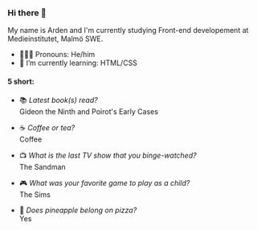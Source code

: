 ### Hi there 👋

My name is Arden and I'm currently studying Front-end developement at Medieinstitutet, Malmö SWE. 

- 💁🏼‍♂️ Pronouns: He/him 
- 🌱 I’m currently learning: HTML/CSS

#### 5 short: 

- 📚 _Latest book(s) read?_ <br>
Gideon the Ninth and Poirot's Early Cases

- ☕️ _Coffee or tea?_ <br>
Coffee

- 📺 _What is the last TV show that you binge-watched?_ <br>
The Sandman

- 🎮 _What was your favorite game to play as a child?_ <br>
The Sims 

- 🍍 _Does pineapple belong on pizza?_ <br>
Yes


<!--
**arden-rh/arden-rh** is a ✨ _special_ ✨ repository because its `README.md` (this file) appears on your GitHub profile.

Here are some ideas to get you started:

- 🔭 I’m currently working on ...
- 🌱 I’m currently learning ...
- 👯 I’m looking to collaborate on ...
- 🤔 I’m looking for help with ...
- 💬 Ask me about ...
- 📫 How to reach me: ...
- 😄 Pronouns: ...
- ⚡ Fun fact: ...
-->
